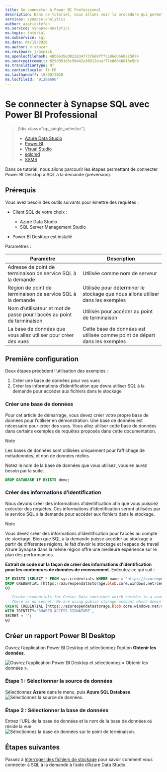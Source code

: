 ```yaml
---
title: Se connecter à Power BI Professional
description: Dans ce tutoriel, nous allons voir la procédure qui permet de connecter Power BI Desktop à SQL à la demande (préversion).
services: synapse-analytics
author: azaricstefan
ms.service: synapse-analytics
ms.topic: tutorial
ms.subservice: sql
ms.date: 04/15/2020
ms.author: v-stazar
ms.reviewer: jrasnick
ms.openlocfilehash: 48b6639ad8228347737669fffca06eb660a25874
ms.sourcegitcommit: 829d951d5c90442a38012daaf77e86046018e5b9
ms.translationtype: HT
ms.contentlocale: fr-FR
ms.lasthandoff: 10/09/2020
ms.locfileid: "91288696"
---
```

# <a name="connect-to-synapse-sql-with-power-bi-professional"></a>Se connecter à Synapse SQL avec Power BI Professional

> [!div class="op_single_selector"]
>
> - [Azure Data Studio](get-started-azure-data-studio.md)
> - [Power BI](get-started-power-bi-professional.md)
> - [Visual Studio](../sql-data-warehouse/sql-data-warehouse-query-visual-studio.md?toc=/azure/synapse-analytics/toc.json&bc=/azure/synapse-analytics/breadcrumb/toc.json)
> - [sqlcmd](../sql/get-started-connect-sqlcmd.md)
> - [SSMS](get-started-ssms.md)

Dans ce tutoriel, nous allons parcourir les étapes permettant de connecter Power BI Desktop à SQL à la demande (préversion).

## <a name="prerequisites"></a>Prérequis

Vous avez besoin des outils suivants pour émettre des requêtes :

- Client SQL de votre choix :

  - Azure Data Studio
  - SQL Server Management Studio

- Power BI Desktop est installé

Paramètres :

| Paramètre                                 | Description                                                   |
| ----------------------------------------- | ------------------------------------------------------------- |
| Adresse de point de terminaison de service SQL à la demande    | Utilisée comme nom de serveur                                   |
| Région de point de terminaison de service SQL à la demande     | Utilisée pour déterminer le stockage que nous allons utiliser dans les exemples |
| Nom d’utilisateur et mot de passe pour l’accès au point de terminaison | Utilisés pour accéder au point de terminaison                               |
| La base de données que vous allez utiliser pour créer des vues     | Cette base de données est utilisée comme point de départ dans les exemples       |

## <a name="first-time-setup"></a>Première configuration

Deux étapes précèdent l’utilisation des exemples :

1. Créer une base de données pour vos vues
2. Créer les informations d’identification que devra utiliser SQL à la demande pour accéder aux fichiers dans le stockage

### <a name="create-database"></a>Créer une base de données

Pour cet article de démarrage, vous devez créer votre propre base de données pour l’utiliser en démonstration. Une base de données est nécessaire pour créer des vues. Vous allez utiliser cette base de données dans certains exemples de requêtes proposés dans cette documentation.

> [!NOTE]
> Les bases de données sont utilisées uniquement pour l’affichage de métadonnées, et non de données réelles.
>
> Notez le nom de la base de données que vous utilisez, vous en aurez besoin par la suite.

```sql
DROP DATABASE IF EXISTS demo;
```

### <a name="create-credentials"></a>Créer des informations d’identification

Nous devons créer des informations d’identification afin que vous puissiez exécuter des requêtes. Ces informations d’identification seront utilisées par le service SQL à la demande pour accéder aux fichiers dans le stockage.

> [!NOTE]
> Vous devez créer des informations d’identification pour l’accès au compte de stockage. Bien que SQL à la demande puisse accéder au stockage à partir de différentes régions, le fait d’avoir le stockage et l’espace de travail Azure Synapse dans la même région offre une meilleure expérience sur le plan des performances.

**Extrait de code sur la façon de créer des informations d’identification pour les conteneurs de données de recensement**. Exécutez ce qui suit :

```sql
IF EXISTS (SELECT * FROM sys.credentials WHERE name = 'https://azureopendatastorage.blob.core.windows.net/censusdatacontainer')
DROP CREDENTIAL [https://azureopendatastorage.blob.core.windows.net/censusdatacontainer];
GO

-- Create credentials for Census Data container which resides in a azure open data storage account
-- There is no secret. We are using public storage account which doesn't need secret
CREATE CREDENTIAL [https://azureopendatastorage.blob.core.windows.net/censusdatacontainer]  
WITH IDENTITY='SHARED ACCESS SIGNATURE',  
SECRET = '';
GO
```

## <a name="create-a-power-bi-desktop-report"></a>Créer un rapport Power BI Desktop

Ouvrez l’application Power BI Desktop et sélectionnez l’option **Obtenir les données**.

![Ouvrez l’application Power BI Desktop et sélectionnez « Obtenir les données ».](./media/get-started-power-bi-professional/step-0-open-powerbi.png)

### <a name="step-1---select-data-source"></a>Étape 1 : Sélectionner la source de données

Sélectionnez **Azure** dans le menu, puis **Azure SQL Database**.
![Sélectionnez la source de données.](./media/get-started-power-bi-professional/step-1-select-data-source.png)

### <a name="step-2---select-database"></a>Étape 2 : Sélectionner la base de données

Entrez l’URL de la base de données et le nom de la base de données où réside la vue.
![Sélectionnez la base de données sur le point de terminaison.](./media/get-started-power-bi-professional/step-2-db.png)

## <a name="next-steps"></a>Étapes suivantes

Passez à [Interroger des fichiers de stockage](get-started-azure-data-studio.md) pour savoir comment vous connecter à SQL à la demande à l’aide d’Azure Data Studio.
 